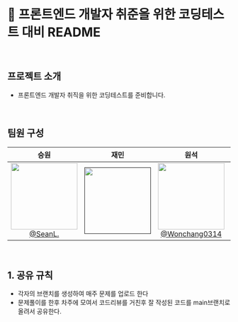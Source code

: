 # 📖 프론트엔드 개발자 취준을 위한 코딩테스트 대비 README

<br>

## 프로젝트 소개

- 프론트엔드 개발자 취직을 위한 코딩테스트를 준비합니다.

<br>

## 팀원 구성

<div align="center">

|                                                                **승원**                                                                |                   **재민**                   |                                                                   **원석**                                                                    |                                                            **세현**                                                            |
| :------------------------------------------------------------------------------------------------------------------------------------: | :------------------------------------------: | :-------------------------------------------------------------------------------------------------------------------------------------------: | :----------------------------------------------------------------------------------------------------------------------------: |
| [<img src="https://avatars.githubusercontent.com/u/89720057?v=4" height=150 width=150> <br/> @SeanL.](https://github.com/seungwon0921) | [<img src="" height=150 width=150> <br/> ]() | [<img src="https://avatars.githubusercontent.com/u/122918159?v=4" height=150 width=150> <br/> @Wonchang0314](https://github.com/Wonchang0314) | [<img src="https://avatars.githubusercontent.com/u/69899192?v=4" height=150 width=150> <br/> @Ash](https://github.com/ash0814) |

</div>

<br>

## 1. 공유 규칙

- 각자의 브랜치를 생성하여 매주 문제를 업로드 한다
- 문제풀이를 한후 차주에 모여서 코드리뷰를 거친후 잘 작성된 코드를 main브랜치로 올려서 공유한다.
  <br>
